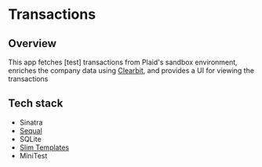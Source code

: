 # Transactions

## Overview
This app fetches [test] transactions from Plaid's sandbox environment, enriches the company data using [Clearbit](https://clearbit.com), and provides a UI for viewing the transactions

## Tech stack
- Sinatra
- [Sequal](https://sequel.jeremyevans.net)
- SQLite
- [Slim Templates](http://slim-lang.com)
- MiniTest
